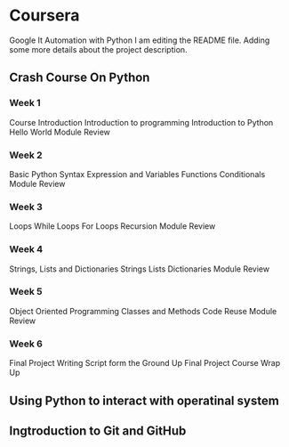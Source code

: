 # Coursera
Google It Automation with Python 
I am editing the README file. Adding some more details about the project description.

## Crash Course On Python

### Week 1 

Course Introduction
Introduction to programming
Introduction to Python
Hello World
Module Review

### Week 2 

Basic Python Syntax 
Expression and Variables
Functions
Conditionals
Module Review

### Week 3 

Loops
While Loops
For Loops
Recursion
Module Review

### Week 4

Strings, Lists and Dictionaries
Strings
Lists
Dictionaries
Module Review

### Week 5

Object Oriented Programming
Classes and Methods
Code Reuse
Module Review

### Week 6

Final Project
Writing Script form the Ground Up
Final Project
Course Wrap Up

## Using Python to interact with operatinal system

## Ingtroduction to Git and GitHub






